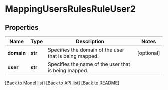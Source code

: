 # MappingUsersRulesRuleUser2

## Properties
Name | Type | Description | Notes
------------ | ------------- | ------------- | -------------
**domain** | **str** | Specifies the domain of the user that is being mapped. | [optional] 
**user** | **str** | Specifies the name of the user that is being mapped. | 

[[Back to Model list]](../README.md#documentation-for-models) [[Back to API list]](../README.md#documentation-for-api-endpoints) [[Back to README]](../README.md)


